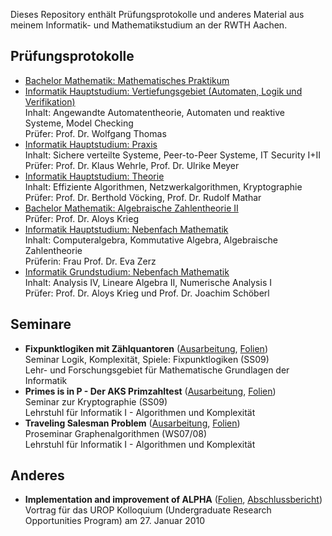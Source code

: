 Dieses Repository enthält Prüfungsprotokolle und anderes Material aus meinem
Informatik- und Mathematikstudium an der RWTH Aachen.

<h2>Prüfungsprotokolle</h2>

<ul>
 <li>
  <a href="/files/mapra.pdf">Bachelor Mathematik: Mathematisches Praktikum</a><br/>
 </li>
 <li>
  <a href="/files/vertiefung.pdf">Informatik Hauptstudium: Vertiefungsgebiet (Automaten, Logik und Verifikation)</a><br/>
  Inhalt: Angewandte Automatentheorie, Automaten und reaktive Systeme, Model Checking<br/>
  Prüfer: Prof. Dr. Wolfgang Thomas
 </li>
 <li>
  <a href="/files/praxis.pdf">Informatik Hauptstudium: Praxis</a><br/>
  Inhalt: Sichere verteilte Systeme, Peer-to-Peer Systeme, IT Security I+II<br/>
  Prüfer: Prof. Dr. Klaus Wehrle, Prof. Dr. Ulrike Meyer
 </li>
 <li>
  <a href="/files/theorie.pdf">Informatik Hauptstudium: Theorie</a><br/>
  Inhalt: Effiziente Algorithmen, Netzwerkalgorithmen, Kryptographie<br/>
  Prüfer: Prof. Dr. Berthold Vöcking, Prof. Dr. Rudolf Mathar
 </li>
 <li>
  <a href="/files/azt2.pdf">Bachelor Mathematik: Algebraische Zahlentheorie II</a><br/>
  Prüfer: Prof. Dr. Aloys Krieg
 </li>
 <li>
  <a href="/files/algebra.pdf">
   Informatik Hauptstudium: Nebenfach Mathematik</a><br/>
  Inhalt: Computeralgebra, Kommutative Algebra, Algebraische Zahlentheorie<br/>
  Prüferin: Frau Prof. Dr. Eva Zerz
 </li>
 <li>
  <a href="files/nebenfach.pdf">
   Informatik Grundstudium: Nebenfach Mathematik</a><br/>
  Inhalt: Analysis IV, Lineare Algebra II, Numerische Analysis I<br/>
  Prüfer: Prof. Dr. Aloys Krieg und Prof. Dr. Joachim Schöberl
 </li>
</ul>

<h2>Seminare</h2>

<ul>
 <li>
  <b>Fixpunktlogiken mit Zählquantoren</b> (<a href="/files/fpc_v5.pdf">Ausarbeitung</a>, <a href="/files/fpc_folien_v5.pdf">Folien</a>)<br/>
  Seminar Logik, Komplexität, Spiele: Fixpunktlogiken (SS09)<br/>
  Lehr- und Forschungsgebiet für Mathematische Grundlagen der Informatik
 </li>
 <li>
  <b>Primes is in P - Der AKS Primzahltest</b> (<a href="/files/primes_v3.pdf">Ausarbeitung</a>, <a href="/files/primes_slides_v3.pdf">Folien</a>)<br/>
  Seminar zur Kryptographie (SS09)<br/>
  Lehrstuhl für Informatik I - Algorithmen und Komplexität
 </li>
 <li>
  <b>Traveling Salesman Problem</b> (<a href="/files/tsp.pdf">Ausarbeitung</a>, <a href="/files/tsp_slides.pdf">Folien</a>)<br/>
  Proseminar Graphenalgorithmen (WS07/08)<br/>
  Lehrstuhl für Informatik I - Algorithmen und Komplexität
 </li>
</ul>

<h2>Anderes</h2>

<ul>
 <li>
  <b>Implementation and improvement of ALPHA</b> (<a href="/files/urop_slides.pdf">Folien</a>, <a href="/files/urop_report.pdf">Abschlussbericht</a>)<br/>
  Vortrag f&uuml;r das UROP Kolloquium (Undergraduate Research Opportunities Program) am 27. Januar 2010
 </li>
</ul>
